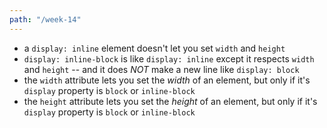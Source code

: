 ```yaml
---
path: "/week-14"
---
```


- a `display: inline` element doesn't let you set `width` and `height`
- `display: inline-block` is like `display: inline` except it respects `width` and `height` -- and it does _NOT_ make a new line like `display: block`
- the `width` attribute lets you set the _width_ of an element, but only if it's `display` property is `block` or `inline-block`
- the `height` attribute lets you set the _height_ of an element, but only if it's `display` property is `block` or `inline-block`
